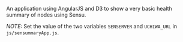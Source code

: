An application using AngularJS and D3 to show a very basic health summary of nodes using Sensu.

*NOTE:* Set the value of the two variables `SENSERVER` and `UCHIWA_URL` in `js/sensummaryApp.js`.
